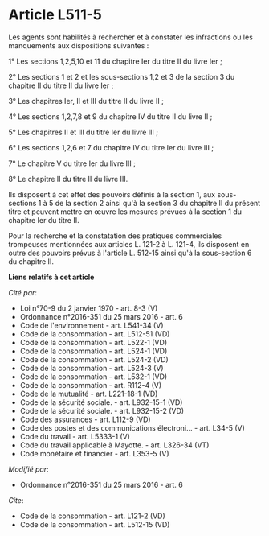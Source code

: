 # Article L511-5

Les agents sont habilités à rechercher et à constater les infractions ou les manquements aux dispositions suivantes : 

1° Les sections 1,2,5,10 et 11 du chapitre Ier du titre II du livre Ier ; 

2° Les sections 1 et 2 et les sous-sections 1,2 et 3 de la section 3 du chapitre II du titre II du livre Ier ; 

3° Les chapitres Ier, II et III du titre II du livre II ; 

4° Les sections 1,2,7,8 et 9 du chapitre IV du titre II du livre II ; 

5° Les chapitres II et III du titre Ier du livre III ; 

6° Les sections 1,2,6 et 7 du chapitre IV du titre Ier du livre III ; 

7° Le chapitre V du titre Ier du livre III ; 

8° Le chapitre II du titre II du livre III. 

Ils disposent à cet effet des pouvoirs définis à la section 1, aux sous-sections 1 à 5 de la section 2 ainsi qu'à la section
3 du chapitre II du présent titre et peuvent mettre en œuvre les mesures prévues à la section 1 du chapitre Ier du titre II. 

Pour la recherche et la constatation des pratiques commerciales trompeuses mentionnées aux articles L. 121-2 à L. 121-4, ils
disposent en outre des pouvoirs prévus à l'article L. 512-15 ainsi qu'à la sous-section 6 du chapitre II.

**Liens relatifs à cet article**

_Cité par_:

  - Loi n°70-9 du 2 janvier 1970 - art. 8-3 (V)
  - Ordonnance n°2016-351 du 25 mars 2016 - art. 6
  - Code de l'environnement - art. L541-34 (V)
  - Code de la consommation - art. L512-51 (VD)
  - Code de la consommation - art. L522-1 (VD)
  - Code de la consommation - art. L524-1 (VD)
  - Code de la consommation - art. L524-2 (VD)
  - Code de la consommation - art. L524-3 (V)
  - Code de la consommation - art. L532-1 (VD)
  - Code de la consommation - art. R112-4 (V)
  - Code de la mutualité - art. L221-18-1 (VD)
  - Code de la sécurité sociale. - art. L932-15-1 (VD)
  - Code de la sécurité sociale. - art. L932-15-2 (VD)
  - Code des assurances - art. L112-9 (VD)
  - Code des postes et des communications électroni... - art. L34-5 (V)
  - Code du travail - art. L5333-1 (V)
  - Code du travail applicable à Mayotte. - art. L326-34 (VT)
  - Code monétaire et financier - art. L353-5 (V)

_Modifié par_:

  - Ordonnance n°2016-351 du 25 mars 2016 - art. 6

_Cite_:

  - Code de la consommation - art. L121-2 (VD)
  - Code de la consommation - art. L512-15 (VD)
